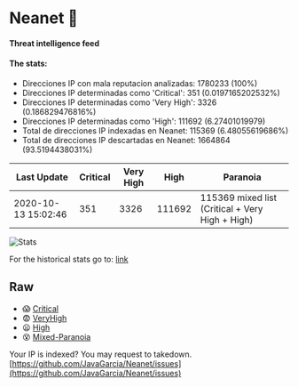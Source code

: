 # Neanet :hocho:
#### Threat intelligence feed
#### The stats:

- Direcciones IP con mala reputacion analizadas: 1780233 (100%)
- Direcciones IP determinadas como 'Critical':  351 (0.0197165202532%)
- Direcciones IP determinadas como 'Very High':  3326 (0.186829476816%)
- Direcciones IP determinadas como 'High':  111692 (6.27401019979)
- Total de direcciones IP indexadas en Neanet:  115369 (6.48055619686%)
- Total de direcciones IP descartadas en Neanet:  1664864 (93.5194438031%)

| Last Update | Critical | Very High | High | Paranoia |
| --- | --- | --- | --- | --- |
| 2020-10-13 15:02:46 | 351 | 3326 | 111692 | 115369 mixed list (Critical + Very High + High)|

![Stats](https://docs.google.com/spreadsheets/d/e/2PACX-1vSnaNMIXVabIpDJjufMlzH7poXnshF3mgd8Is1g9ytUEzVsP5my4Trn8f-xkoLLQ38xpL3HtmUexLo6/pubchart?oid=501124687&format=image)

For the historical stats go to: [link](/stats.csv)
## Raw
- :scream: [Critical](https://raw.githubusercontent.com/JavaGarcia/Neanet/master/blacklists/neanet_critical.txt)
- :fearful: [VeryHigh](https://raw.githubusercontent.com/JavaGarcia/Neanet/master/blacklists/neanet_veryHigh.txtt)
- :frowning: [High](https://raw.githubusercontent.com/JavaGarcia/Neanet/master/blacklists/neanet_high.txt)
- :dizzy_face: [Mixed-Paranoia](https://raw.githubusercontent.com/JavaGarcia/Neanet/master/blacklists/neanet_all.txt)


Your IP is indexed? You may request to takedown. [https://github.com/JavaGarcia/Neanet/issues](https://github.com/JavaGarcia/Neanet/issues)










































































































































































































































































































































































































































































































































































































































































































































































































































































































































































































































































































































































































































































































































































































































